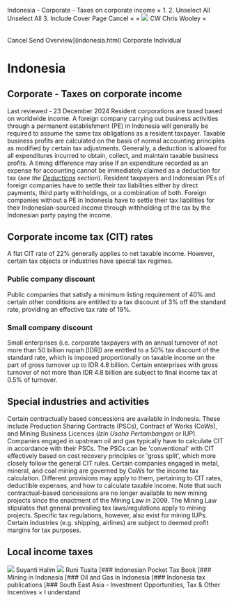 Indonesia - Corporate - Taxes on corporate income
×
1.
2.
Unselect All
Unselect All
3.
Include Cover Page
Cancel
×
×
![](-/media/world-wide-tax-summaries/attachments/global---chris-wooley.ashx%3Frev=ac5e5f3223b34096b1afc2a6009c7320&revision=ac5e5f32-23b3-4096-b1af-c2a6009c7320&hash=859B7ADC84DC2CBEC9760E9E6EE7DE6D0A8BFCDF)
CW
Chris Wooley
×
######
Cancel
Send
Overview](indonesia.html)
Corporate
Individual
# Indonesia
## Corporate - Taxes on corporate income
Last reviewed - 23 December 2024
Resident corporations are taxed based on worldwide income. A foreign company carrying out business activities through a permanent establishment (PE) in Indonesia will generally be required to assume the same tax obligations as a resident taxpayer.
Taxable business profits are calculated on the basis of normal accounting principles as modified by certain tax adjustments. Generally, a deduction is allowed for all expenditures incurred to obtain, collect, and maintain taxable business profits. A timing difference may arise if an expenditure recorded as an expense for accounting cannot be immediately claimed as a deduction for tax (*see the [Deductions](indonesia/corporate/deductions.html) section*).
Resident taxpayers and Indonesian PEs of foreign companies have to settle their tax liabilities either by direct payments, third party withholdings, or a combination of both. Foreign companies without a PE in Indonesia have to settle their tax liabilities for their Indonesian-sourced income through withholding of the tax by the Indonesian party paying the income.
## Corporate income tax (CIT) rates
A flat CIT rate of 22% generally applies to net taxable income. However, certain tax objects or industries have special tax regimes.
### Public company discount
Public companies that satisfy a minimum listing requirement of 40% and certain other conditions are entitled to a tax discount of 3% off the standard rate, providing an effective tax rate of 19%.
### Small company discount
Small enterprises (i.e. corporate taxpayers with an annual turnover of not more than 50 billion rupiah [IDR]) are entitled to a 50% tax discount of the standard rate, which is imposed proportionally on taxable income on the part of gross turnover up to IDR 4.8 billion. Certain enterprises with gross turnover of not more than IDR 4.8 billion are subject to final income tax at 0.5% of turnover.
## Special industries and activities
Certain contractually based concessions are available in Indonesia. These include Production Sharing Contracts (PSCs), Contract of Works (CoWs), and Mining Business Licences (*Izin Usaha Pertambangan* or IUP).
Companies engaged in upstream oil and gas typically have to calculate CIT in accordance with their PSCs. The PSCs can be 'conventional' with CIT effectively based on cost recovery principles or 'gross split', which more closely follow the general CIT rules.
Certain companies engaged in metal, mineral, and coal mining are governed by CoWs for the income tax calculation. Different provisions may apply to them, pertaining to CIT rates, deductible expenses, and how to calculate taxable income. Note that such contractual-based concessions are no longer available to new mining projects since the enactment of the Mining Law in 2009. The Mining Law stipulates that general prevailing tax laws/regulations apply to mining projects. Specific tax regulations, however, also exist for mining IUPs.
Certain industries (e.g. shipping, airlines) are subject to deemed profit margins for tax purposes.
## Local income taxes
![](-/media/world-wide-tax-summaries/indonesiasuyanti-halimindonesia--suyanti-halimjpg20200713131633974.ashx%3Frev=b0a593dfb07142e1951678fbc6ecb14a&revision=b0a593df-b071-42e1-9516-78fbc6ecb14a&hash=B009C15C5981717FDF5596D0098EBAB55DA3CB3B)
Suyanti Halim
![](-/media/world-wide-tax-summaries/indonesiaruni-tusitaindonesia--runi-tusitajpg20200713131730880.ashx%3Frev=ebaf430602b843e5a9f4ac347a9fea78&revision=ebaf4306-02b8-43e5-a9f4-ac347a9fea78&hash=A02AA8C2160A31C092210CCF8BF6515BD097FE6C)
Runi Tusita
[### Indonesian Pocket Tax Book
[### Mining in Indonesia
[### Oil and Gas in Indonesia
[### Indonesia tax publications
[### South East Asia - Investment Opportunities, Tax & Other Incentives
×
I understand
